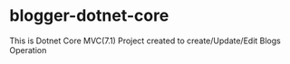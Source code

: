 # blogger-dotnet-core
This is Dotnet Core MVC(7.1) Project created to create/Update/Edit Blogs Operation 
